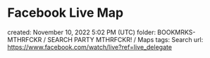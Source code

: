 # Facebook Live Map

created: November 10, 2022 5:02 PM (UTC)
folder: BOOKMRKS-MTHRFCKR / SEARCH PARTY MTHRFCKR! / Maps
tags: Search
url: https://www.facebook.com/watch/live?ref=live_delegate